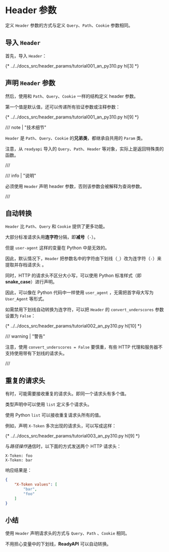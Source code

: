 # Header 参数

定义 `Header` 参数的方式与定义 `Query`、`Path`、`Cookie` 参数相同。

## 导入 `Header`

首先，导入 `Header`：

{* ../../docs_src/header_params/tutorial001_an_py310.py hl[3] *}

## 声明 `Header` 参数

然后，使用和 `Path`、`Query`、`Cookie` 一样的结构定义 header 参数。

第一个值是默认值，还可以传递所有验证参数或注释参数：

{* ../../docs_src/header_params/tutorial001_an_py310.py hl[9] *}

/// note | "技术细节"

`Header` 是 `Path`、`Query`、`Cookie` 的**兄弟类**，都继承自共用的 `Param` 类。

注意，从 `readyapi` 导入的 `Query`、`Path`、`Header` 等对象，实际上是返回特殊类的函数。

///

/// info | "说明"

必须使用 `Header` 声明 header 参数，否则该参数会被解释为查询参数。

///

## 自动转换

`Header` 比 `Path`、`Query` 和 `Cookie` 提供了更多功能。

大部分标准请求头用**连字符**分隔，即**减号**（`-`）。

但是 `user-agent` 这样的变量在 Python 中是无效的。

因此，默认情况下，`Header` 把参数名中的字符由下划线（`_`）改为连字符（`-`）来提取并存档请求头 。

同时，HTTP 的请求头不区分大小写，可以使用 Python 标准样式（即 **snake_case**）进行声明。

因此，可以像在 Python 代码中一样使用 `user_agent` ，无需把首字母大写为 `User_Agent` 等形式。

如需禁用下划线自动转换为连字符，可以把 `Header` 的 `convert_underscores` 参数设置为 `False`：

{* ../../docs_src/header_params/tutorial002_an_py310.py hl[10] *}

/// warning | "警告"

注意，使用 `convert_underscores = False` 要慎重，有些 HTTP 代理和服务器不支持使用带有下划线的请求头。

///

## 重复的请求头

有时，可能需要接收重复的请求头。即同一个请求头有多个值。

类型声明中可以使用 `list` 定义多个请求头。

使用 Python `list` 可以接收重复请求头所有的值。

例如，声明 `X-Token` 多次出现的请求头，可以写成这样：

{* ../../docs_src/header_params/tutorial003_an_py310.py hl[9] *}

与*路径操作*通信时，以下面的方式发送两个 HTTP 请求头：

```
X-Token: foo
X-Token: bar
```

响应结果是：

```JSON
{
    "X-Token values": [
        "bar",
        "foo"
    ]
}
```

## 小结

使用 `Header` 声明请求头的方式与 `Query`、`Path` 、`Cookie` 相同。

不用担心变量中的下划线，**ReadyAPI** 可以自动转换。
